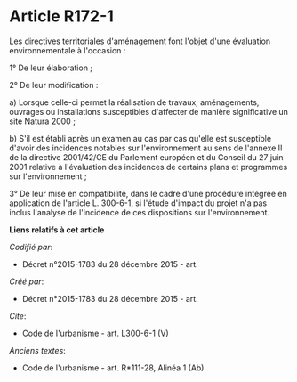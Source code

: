 # Article R172-1

Les directives territoriales d'aménagement font l'objet d'une évaluation environnementale à l'occasion : 

1° De leur élaboration ; 

2° De leur modification : 

a) Lorsque celle-ci permet la réalisation de travaux, aménagements, ouvrages ou installations susceptibles d'affecter de
manière significative un site Natura 2000 ; 

b) S'il est établi après un examen au cas par cas qu'elle est susceptible d'avoir des incidences notables sur l'environnement
au sens de l'annexe II de la directive 2001/42/CE du Parlement européen et du Conseil du 27 juin 2001 relative à l'évaluation
des incidences de certains plans et programmes sur l'environnement ; 

3° De leur mise en compatibilité, dans le cadre d'une procédure intégrée en application de l'article L. 300-6-1, si l'étude
d'impact du projet n'a pas inclus l'analyse de l'incidence de ces dispositions sur l'environnement.

**Liens relatifs à cet article**

_Codifié par_:

  - Décret n°2015-1783 du 28 décembre 2015 - art.

_Créé par_:

  - Décret n°2015-1783 du 28 décembre 2015 - art.

_Cite_:

  - Code de l'urbanisme - art. L300-6-1 (V)

_Anciens textes_:

  - Code de l'urbanisme - art. R*111-28, Alinéa 1 (Ab)
